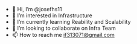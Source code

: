 - 👋 Hi, I’m @josefhs11
- 👀 I’m interested in Infrastructure
- 🌱 I’m currently learning Reability and Scalability
- 💞️ I’m looking to collaborate on Infra Team
- 📫 How to reach me if313071@gmail.com

<!---
josefhs11/josefhs11 is a ✨ special ✨ repository because its `README.md` (this file) appears on your GitHub profile.
You can click the Preview link to take a look at your changes.
--->

